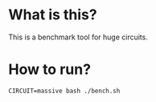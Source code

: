 # What is this?
This is a benchmark tool for huge circuits.

# How to run?

```
CIRCUIT=massive bash ./bench.sh
```
